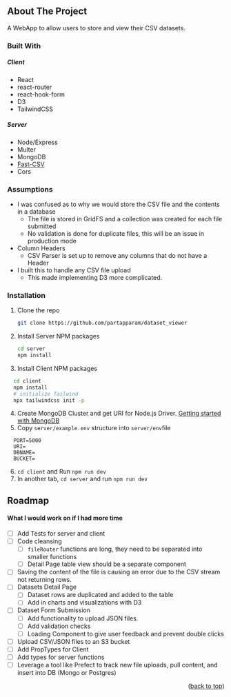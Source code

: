 <!-- ABOUT THE PROJECT -->

## About The Project

A WebApp to allow users to store and view their CSV datasets.

### Built With

##### Client
- React
- react-router
- react-hook-form
- D3
- TailwindCSS

##### Server
- Node/Express
- Multer
- MongoDB
- [Fast-CSV]([url](https://c2fo.github.io/fast-csv/))
- Cors


### Assumptions
- I was confused as to why we would store the CSV file and the contents in a database
  -  The file is stored in GridFS and a collection was created for each file submitted
  -  No validation is done for duplicate files, this will be an issue in production mode
- Column Headers
  - CSV Parser is set up to remove any columns that do not have a Header
- I built this to handle any CSV file upload
  - This made implementing D3 more complicated.    

### Installation

1. Clone the repo
   ```sh
   git clone https://github.com/partapparam/dataset_viewer
   ```
2. Install Server NPM packages
   ```sh
   cd server
   npm install
   ```
3. Install Client NPM packages

```sh
  cd client
  npm install
  # initialize Tailwind
  npx tailwindcss init -p
```
4. Create MongoDB Cluster and get URI for Node.js Driver. [Getting started with MongoDB](https://www.mongodb.com/docs/drivers/node/v4.1/quick-start/)
5. Copy `server/example.env` structure into `server/env`file
```
  PORT=5000
  URI=
  DBNAME=
  BUCKET=
```
6. `cd client` and Run `npm run dev`
7. In another tab, `cd server` and run `npm run dev`

<!-- ROADMAP -->

## Roadmap 
#### What I would work on if I had more time

- [ ] Add Tests for server and client
- [ ] Code cleansing
  - [ ] `fileRouter` functions are long, they need to be separated into smaller functions
  - [ ] Detail Page table view should be a separate component
- [ ] Saving the content of the file is causing an error due to the CSV stream not returning rows.
- [ ] Datasets Detail Page
  - [ ] Dataset rows are duplicated and added to the table
  - [ ] Add in charts and visualizations with D3
- [ ] Dataset Form Submission
  - [ ] Add functionality to upload JSON files.
  - [ ] Add validation checks
  - [ ] Loading Component to give user feedback and prevent double clicks
- [ ] Upload CSV/JSON files to an S3 bucket
- [ ] Add PropTypes for Client
- [ ] Add types for server functions
- [ ] Leverage a tool like Prefect to track new file uploads, pull content, and insert into DB (Mongo or Postgres)

<p align="right">(<a href="#readme-top">back to top</a>)</p>
